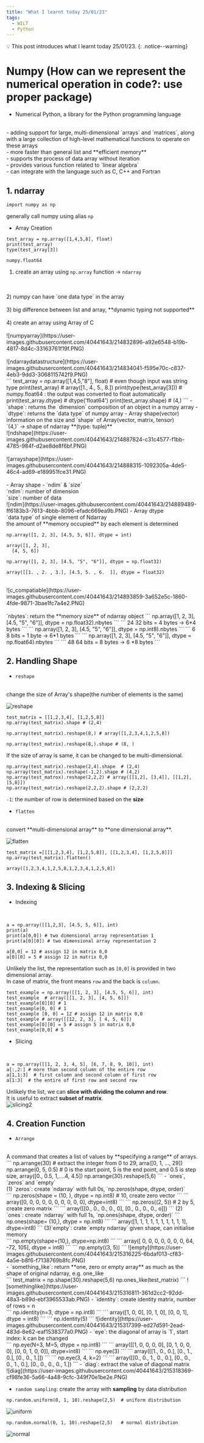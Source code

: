 ```yaml
---
title: "What I learnt today 25/01/23"
tags:  
  - WILT
  - Python
---
```

💡 This post introduces what I learnt today 25/01/23.
{: .notice--warning}

# Numpy (How can we represent the numerical operation in code?: use proper package)
- Numerical Python, a library for the Python programming language
<br>
- adding support for large, multi-dimensional `arrays` and `matrices`, along with a large collection of high-level mathematical functions to operate on these arrays
<br>
- more faster than general list and **efficient memory**
<br>
- supports the process of data array without iteration
<br>
- provides various function related to `linear algebra`
<br>
- can integrate with the language such as C, C++ and Fortran

## 1. ndarray
```
import numpy as np
```
generally call numpy using alias `np`

- Array Creation

```
test_array = np.array([1,4,5,8], float)
print(test_array)
type(test_array[3])
```

```
numpy.float64
```

1) create an array using `np.array` function -> `ndarray`
<br>
<br>
2) numpy can have `one data type` in the array
<br>
<br>
3) big difference between list and array, **dynamic typing not supported**
<br>
<br>
4) create an array using Array of C
<br>
<br>
![numpyarray](https://user-images.githubusercontent.com/40441643/214832896-a92e6548-b19b-4817-8d4c-33163761f19f.PNG)
<br>
<br>
![ndarraydatastructure](https://user-images.githubusercontent.com/40441643/214834041-f595e70c-c837-4eb3-9dd3-3068115742f9.PNG)
<br>
```
test_array = np.array([1,4,5,"8"], float) # even though input was string type
print(test_array)           # array([1., 4., 5., 8.])
print(type(test_array[3]))  # numpy.float64 : the output was converted to float automatically
print(test_array.dtype)     # dtype('float64')
print(test_array.shape)     # (4,)
```
- `shape`: returns the `dimension` composition of an object in a numpy array
- `dtype`: returns the `data type` of numpy array
- Array shape(vector)
<br>
information on the size and `shape` of Array(vector, matrix, tensor)
<br>
`(4,)` -> shape of ndarray **(type: tuple)**
<br>
![ndshape](https://user-images.githubusercontent.com/40441643/214887824-c31c4577-f1bb-4785-984f-d2ae8de8f6bf.PNG)
<br>
<br>
![arrayshape](https://user-images.githubusercontent.com/40441643/214888315-1092305a-4de5-46c4-ad69-e189951fce31.PNG)
<br>
<br>
- Array shape - `ndim` & `size`
<br>
`ndim`: number of dimension
<br>
`size`: number of data
<br>
![ndim](https://user-images.githubusercontent.com/40441643/214889489-ff6183b3-7613-4bbb-8096-efadc669ea9b.PNG)
- Array dtype
<br>
`data type` of single element of Ndarray
<br>
the amount of **memory occupied** by each element is determined

```
np.array([1, 2, 3], [4.5, 5, 6]], dtype = int)
```

```
array([1, 2, 3],
  [4, 5, 6])
```

```
np.array([1, 2, 3], [4.5, "5", "6"]], dtype = np.float32)
```

```
array([[1. , 2. , 3.], [4.5, 5. , 6.  ]], dtype = float32)
```
<br>
![c_compatiable](https://user-images.githubusercontent.com/40441643/214893859-3a652e5c-1860-4fde-9871-3bae1fc7a4e2.PNG)
<br>
<br>
`nbytes`: return the **memory size** of ndarray object
```
np.array([1, 2, 3], [4.5, "5", "6"]], dtype = np.float32).nbytes
```
```
24        32 bits = 4 bytes -> 6*4 bytes
```
```
np.array([1, 2, 3], [4.5, "5", "6"]], dtype = np.int8).nbytes
```
```
6       8 bits = 1 byte -> 6*1 bytes
```
```
np.array([1, 2, 3], [4.5, "5", "6"]], dtype = np.float64).nbytes
```
```
48      64 bits = 8 bytes -> 6 *8 bytes
```

## 2. Handling Shape
- `reshape`
<br>
change the size of Array's shape(the number of elements is the same)

![reshape](https://user-images.githubusercontent.com/40441643/215025806-eecedf5d-e7d4-4f76-bed0-9194db2ab93b.PNG)
<br>

```
test_matrix = [[1,2,3,4], [1,2,5,8]]
np.array(test_matrix).shape # (2,4)

np.array(test_matrix).reshape(8,) # array([1,2,3,4,1,2,5,8])

np.array(test_matrix).reshape(8,).shape # (8, )
```
If the size of array is same, it can be changed to be multi-dimensional.
```
np.array(test_matrix).reshape(2,4).shape  # (2,4)
np.array(test_matrix).reshape(-1,2).shape # (4,2)
np.array(test_matrox).reshape(2,2,2) # array([[1,2], [3,4]], [[1,2], [5,8]])
np.array(test_matrix).reshape(2,2,2).shape # (2,2,2)
```
`-1`: the number of row is determined based on the **size**

- `flatten`
<br>
convert **multi-dimensional array** to **one dimensional array**.

![flatten](https://user-images.githubusercontent.com/40441643/215026656-e7ee7d86-8e05-44d9-ac58-84d7c274a217.PNG)
<br>
```
test_matrix =[[[1,2,3,4], [1,2,5,8]], [[1,2,3,4], [1,2,5,8]]]
np.array(test_matrix).flatten()
```

```
array([1,2,3,4,1,2,5,8,1,2,3,4,1,2,5,8])
```

## 3. Indexing & Slicing
- Indexing
<br>

```
a = np.array([[1,2,3], [4.5, 5, 6]], int)
print(a)
print(a[0,0]) # two dimensional array representation 1
print(a[0][0]) # two dimensional array representation 2

a[0,0] = 12 # assign 12 in matrix 0,0
a[0][0] = 5 # assign 12 in matrix 0,0
```
Unlikely the list, the representation such as `[0,0]` is provided in two dimensional array.
<br>
In case of matrix, the front means `row` and the back is `column`.

```
test_example = np.array([[1, 2, 3], [4.5, 5, 6]], int)
test_example  # array([[1, 2, 3], [4, 5, 6]])
test_example[0][0] # 1
test_example[0, 0] # 1
test_example [0, 0] = 12 # assign 12 in matrix 0,0
test_example # array([[12, 2, 3], [ 4, 5, 6]])
test_example[0][0] = 5 # assign 5 in matrix 0,0
test_example[0,0] # 5
```

- Slicing
<br>

```
a = np.array([[1, 2, 3, 4, 5], [6, 7, 8, 9, 10]], int)
a[:,2:] # more than second column of the entire row
a[1,1:3]  # first column and second column of first row
a[1:3]  # the entire of first row and second row
```
Unlikely the list, we can **slice with dividing the column and row**.
<br>
It is useful to extract **subset of matrix**.
<br>
![slicing2](https://user-images.githubusercontent.com/40441643/215054124-1e0d6881-fadd-4b4d-89ba-8a0f8378252d.PNG)

## 4. Creation Function
- `Arrange`
<br>
A command that creates a list of values by **specifying a range** of arrays.
```
np.arrange(30) # extract the integer from 0 to 29, arra([0, 1, ..., 29])
np.arrange(0, 5, 0.5) # 0 is the start point, 5 is the end point, and 0.5 is step size, array([0., 0.5, 1,....4, 4.5])
np.arrange(30).reshape(5,6)
```
- `ones`, `zeros` and `empty`
<br>
(1) `zeros`: create `ndarray` with full 0s, `np.zeros(shape, dtype, order)`
<br>
```
np.zeros(shape = (10, ), dtype = np.int8) # 10, create zero vector
```
```
array([0, 0, 0, 0, 0, 0, 0, 0, 0, 0], dtype=int8)
```
```
np.zeros((2, 5)) # 2 by 5, create zero matrix
```
```
array([[0., 0., 0., 0., 0],
       [0., 0., 0., 0., o]])
```
(2) `ones`: create `ndarray` with full 1s, `np.ones(shape, dtype, order)`
```
np.ones(shape= (10,), dtype = np.int8)
```
```
array([1, 1, 1, 1, 1, 1, 1, 1, 1, 1], dtype=int8)
```
(3)`empty`: crate `empty ndarray` given shape, can initialise memory
<br>
```
np.empty(shape=(10,), dtype=np.int8)
```
```
array([ 0,  0,  0,  0,  0,  0,  0, 64, -72, 105], dtype = int8)
```
```
np.empty((3, 5))
```
![empty](https://user-images.githubusercontent.com/40441643/215316225-6bdaf013-cf83-4a5e-b8f6-f7138769b8fc.PNG)
<br>
- `something_like`: return **one, zero or empty array** as much as the shape of original ndarray, e.g. one_like
<br>
```
test_matrix = np.shape(30).reshape(5,6)
np.ones_like(test_matrix)
```
![somethinglike](https://user-images.githubusercontent.com/40441643/215316811-361d2cc2-92dd-48a3-b89d-ebf3965533ab.PNG)
- `identity`: create identity matrix, number of rows = n
<br>
```
np.identity(n=3, dtype = np.int8)
```
```
array([1, 0, 0],
      [0, 1, 0],
      [0, 0, 1], dtype = int8)
```
```
np.identity(5)
```
![identity](https://user-images.githubusercontent.com/40441643/215317399-ed27d591-2ead-483d-8e62-eaf1538377a0.PNG)
- `eye`: the diagonal of array is `1`, start index: k can be changed
<br>
```
np.eye(N=3, M=5, dtype = np.int8)
```
```
array([[1, 0, 0, 0, 0],
      [0, 1, 0, 0, 0],
      [0, 0, 1, 0, 0]], dtype=int8)
```
```
np.eye(3)
```
```
array([[1., 0., 0.],
       [0., 1., 0.],
       [0., 0., 1.]])
```
```
np.eye(3, 4, k=2)
```
```
array([[0., 0., 1., 0., 0.],
       [0., 0., 0., 1., 0.],
       [0., 0., 0., 0., 1.])
```
- `diag`: extract the value of diagonal matrix
<br>
![diag](https://user-images.githubusercontent.com/40441643/215318369-cf98fe36-5a66-4a48-9cfc-349f70e1be2e.PNG)

- `random sampling`: create the array with **sampling** by data distribution
```
np.random.uniform(0, 1, 10).reshape(2,5)  # uniform distribution
```
![uniform](https://user-images.githubusercontent.com/40441643/215318621-d4d3a84e-d0c1-4821-9d36-35ac748455ec.PNG)
<br>
```
np.random.normal(0, 1, 10).reshape(2,5)   # normal distribution
```
![normal](https://user-images.githubusercontent.com/40441643/215318608-6ff368c2-65ef-4536-a96e-339c72aa30e4.PNG)
